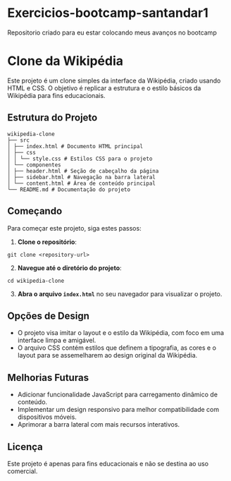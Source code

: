 # Exercicios-bootcamp-santandar1
Repositorio criado para eu estar colocando meus avanços no bootcamp
# Clone da Wikipédia

Este projeto é um clone simples da interface da Wikipédia, criado usando HTML e CSS. O objetivo é replicar a estrutura e o estilo básicos da Wikipédia para fins educacionais.

## Estrutura do Projeto

```
wikipedia-clone
├── src
│ ├── index.html # Documento HTML principal
│ ├── css
│ │ └── style.css # Estilos CSS para o projeto
│ └── componentes
│ ├── header.html # Seção de cabeçalho da página
│ ├── sidebar.html # Navegação na barra lateral
│ └── content.html # Área de conteúdo principal
└── README.md # Documentação do projeto
```

## Começando

Para começar este projeto, siga estes passos:

1. **Clone o repositório**:
```
git clone <repository-url>
```

2. **Navegue até o diretório do projeto**:
```
cd wikipedia-clone
```

3. **Abra o arquivo `index.html`** no seu navegador para visualizar o projeto.

## Opções de Design

- O projeto visa imitar o layout e o estilo da Wikipédia, com foco em uma interface limpa e amigável.
- O arquivo CSS contém estilos que definem a tipografia, as cores e o layout para se assemelharem ao design original da Wikipédia.

## Melhorias Futuras

- Adicionar funcionalidade JavaScript para carregamento dinâmico de conteúdo.
- Implementar um design responsivo para melhor compatibilidade com dispositivos móveis.
- Aprimorar a barra lateral com mais recursos interativos.

## Licença

Este projeto é apenas para fins educacionais e não se destina ao uso comercial.
